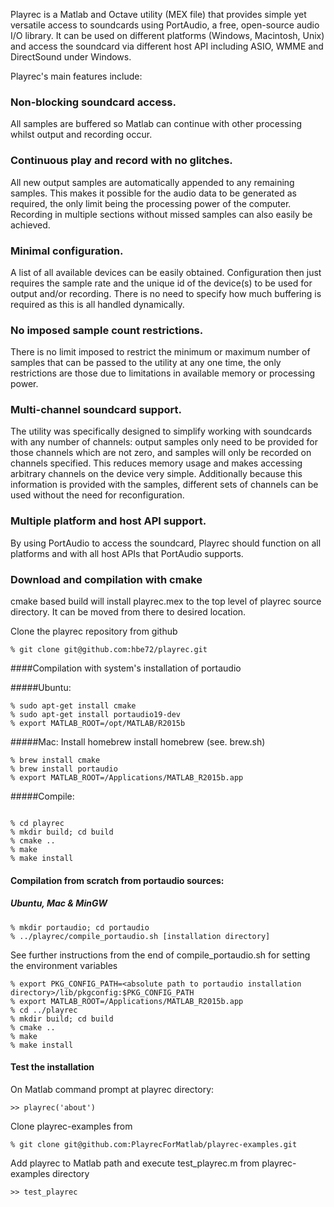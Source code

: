 Playrec is a Matlab and Octave utility (MEX file) that provides simple yet 
versatile access to soundcards using PortAudio, a free, open-source audio 
I/O library. It can be used on different platforms (Windows, Macintosh, 
Unix) and access the soundcard via different host API including ASIO, WMME 
and DirectSound under Windows.

Playrec's main features include:

### Non-blocking soundcard access.

All samples are buffered so Matlab can continue with other processing 
whilst output and recording occur.

### Continuous play and record with no glitches.

All new output samples are automatically appended to any remaining samples. 
This makes it possible for the audio data to be generated as required, the 
only limit being the processing power of the computer. Recording in 
multiple sections without missed samples can also easily be achieved.

### Minimal configuration.

A list of all available devices can be easily obtained. Configuration then 
just requires the sample rate and the unique id of the device(s) to be used 
for output and/or recording. There is no need to specify how much buffering 
is required as this is all handled dynamically.

### No imposed sample count restrictions.

There is no limit imposed to restrict the minimum or maximum number of 
samples that can be passed to the utility at any one time, the only 
restrictions are those due to limitations in available memory or processing 
power.

### Multi-channel soundcard support.

The utility was specifically designed to simplify working with soundcards 
with any number of channels: output samples only need to be provided for 
those channels which are not zero, and samples will only be recorded on 
channels specified. This reduces memory usage and makes accessing arbitrary 
channels on the device very simple. Additionally because this information 
is provided with the samples, different sets of channels can be used without 
the need for reconfiguration.

### Multiple platform and host API support.

By using PortAudio to access the soundcard, Playrec should function on all 
platforms and with all host APIs that PortAudio supports.

### Download and compilation with cmake
cmake based build will install playrec.mex<os> to the top level of
playrec source directory. It can be moved from there to desired location.

Clone the playrec repository from github
```
% git clone git@github.com:hbe72/playrec.git
```
####Compilation with system's installation of portaudio

#####Ubuntu:
```
% sudo apt-get install cmake 
% sudo apt-get install portaudio19-dev
% export MATLAB_ROOT=/opt/MATLAB/R2015b
```

#####Mac: 
  Install homebrew install homebrew (see. brew.sh)
```
% brew install cmake
% brew install portaudio
% export MATLAB_ROOT=/Applications/MATLAB_R2015b.app 
```

#####Compile:
```

% cd playrec 
% mkdir build; cd build 
% cmake .. 
% make 
% make install 
```
#### Compilation from scratch from portaudio sources:
##### Ubuntu, Mac & MinGW
```
% mkdir portaudio; cd portaudio
% ../playrec/compile_portaudio.sh [installation directory]
```

See further instructions from the end of compile_portaudio.sh for setting the
environment variables
```
% export PKG_CONFIG_PATH=<absolute path to portaudio installation directory>/lib/pkgconfig:$PKG_CONFIG_PATH
% export MATLAB_ROOT=/Applications/MATLAB_R2015b.app  
% cd ../playrec 
% mkdir build; cd build 
% cmake .. 
% make 
% make install 
```

#### Test the installation

On Matlab command prompt at playrec directory:
```
>> playrec('about')
```

Clone playrec-examples from
```
% git clone git@github.com:PlayrecForMatlab/playrec-examples.git
```

Add playrec to Matlab path and execute test_playrec.m from
playrec-examples directory
```
>> test_playrec
```
